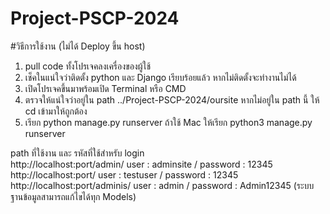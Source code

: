 # Project-PSCP-2024
#วิธีการใช้งาน (ไม่ได้ Deploy ขึ้น host)
1. pull code ทั้งโปรเจคลงเครื่องของผู้ใช้
2. เช็คในแน่ใจว่าติดตั้ง python และ Django เรียบร้อยแล้ว หากไม่ติดตั้งจะทำงานไม่ได้
3. เปิดโปรเจคขึ้นมาพร้อมเปิด Terminal หรือ CMD
4. ตรวจให้แน่ใจว่าอยู่ใน path ../Project-PSCP-2024/oursite หากไม่อยู่ใน path นี้ ให้ cd เข้ามาให้ถูกต้อง
5. เรียก python manage.py runserver ถ้าใช้ Mac ให้เรียก python3 manage.py runserver

path ที่ใช้งาน และ รหัสที่ใช้สำหรับ login <br>
http://localhost:port/admin/    user : adminsite / password : 12345 <br>
http://localhost:port/          user : testuser / password : 12345 <br>
http://localhost:port/adminis/  user : admin / password : Admin12345 (ระบบฐานข้อมูลสามารถแก้ไขได้ทุก Models) <br>


